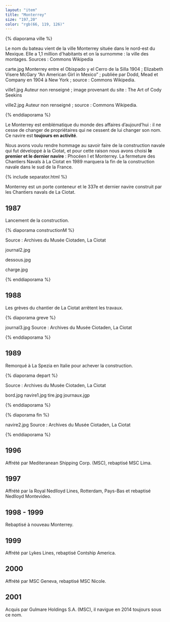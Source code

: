 ```yaml
---
layout: "item"
title: "Monterrey"
size: "197,20"
color: "rgb(66, 119, 126)"
---
```


{% diaporama ville %}

Le nom du bateau vient de la ville Monterrey située dans le nord-est du Mexique. Elle a 1,1 million d'habitants et on la surnomme : la ville des montages.
Sources : Commons Wikipedia

carte.jpg
Monterrey entre el Obispado y el Cerro de la Silla 1904 ; Elizabeth Visere McGary “An American Girl in Mexico” ; publiée par Dodd, Mead et Company en 1904 à New York ; source : Commons Wikipedia.

ville1.jpg
Auteur non renseigné ; image provenant du site : The Art of Cody Seekins

ville2.jpg
Auteur non renseigné ; source : Commons Wikipedia.

{% enddiaporama %}


Le Monterrey est emblématique du monde des affaires d’aujourd’hui : il ne cesse de changer de propriétaires qui ne cessent de lui changer son nom. Ce navire est **toujours en activité**.

Nous avons voulu rendre hommage au savoir faire de la construction navale qui fut développé à la Ciotat, et pour cette raison nous avons choisi **le premier et le dernier navire** : Phocéen I et Monterrey. La fermeture des Chantiers Navals à La Ciotat en 1989 marquera la fin de la construction navale dans le sud de la France.

{% include separator.html %}

Monterrey est un porte conteneur et le 337e et dernier navire construit par les Chantiers navals de La Ciotat.

1987
------------

Lancement de la construction.

{% diaporama constructionM %}

Source : Archives du Musée Ciotaden, La Ciotat

journal2.jpg

dessous.jpg

charge.jpg

{% enddiaporama %}

1988
------------

Les grèves du chantier de La Ciotat arrêtent les travaux.

{% diaporama greve %}

journal3.jpg
Source : Archives du Musée Ciotaden, La Ciotat


{% enddiaporama %}

1989
------------

Remorqué à La Spezia en Italie pour achever la construction.

{% diaporama depart %}

Source : Archives du Musée Ciotaden, La Ciotat

bord.jpg
navire1.jpg
tire.jpg
journaux.jgp

{% enddiaporama %}


{% diaporama fin %}

navire2.jpg
Source : Archives du Musée Ciotaden, La Ciotat

{% enddiaporama %}

1996
------------

Affrété par Mediteranean Shipping Corp. (MSC), rebaptisé MSC Lima.

1997
------------

Affrété par la Royal Nedlloyd Lines, Rotterdam, Pays-Bas et rebaptisé Nedlloyd Montevideo.

1998 - 1999
------------

Rebaptisé à nouveau Monterrey.

1999
------------

Affrété par Lykes Lines, rebaptisé Contship America.

2000
------------

Affrété par MSC Geneva, rebaptisé MSC Nicole.

2001
------------

Acquis par Gulmare Holdings S.A. (MSC), il navigue en 2014 toujours sous ce nom.
